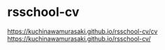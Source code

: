 # rsschool-cv
https://kuchinawamurasaki.github.io/rsschool-cv/cv https://kuchinawamurasaki.github.io/rsschool-cv/
